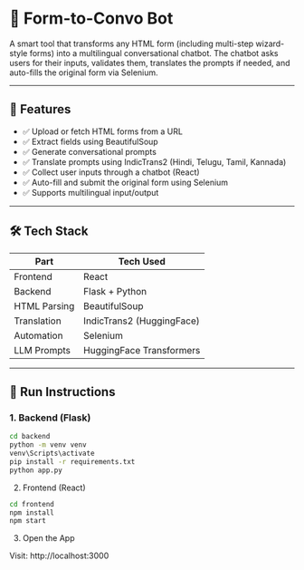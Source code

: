 # 🧠 Form-to-Convo Bot

A smart tool that transforms any HTML form (including multi-step wizard-style forms) into a multilingual conversational chatbot. The chatbot asks users for their inputs, validates them, translates the prompts if needed, and auto-fills the original form via Selenium.

---

## 📌 Features

- ✅ Upload or fetch HTML forms from a URL
- ✅ Extract fields using BeautifulSoup
- ✅ Generate conversational prompts
- ✅ Translate prompts using IndicTrans2 (Hindi, Telugu, Tamil, Kannada)
- ✅ Collect user inputs through a chatbot (React)
- ✅ Auto-fill and submit the original form using Selenium
- ✅ Supports multilingual input/output

---

## 🛠 Tech Stack

| Part         | Tech Used                     |
|--------------|-------------------------------|
| Frontend     | React                         |
| Backend      | Flask + Python                |
| HTML Parsing | BeautifulSoup                 |
| Translation  | IndicTrans2 (HuggingFace)     |
| Automation   | Selenium                      |
| LLM Prompts  | HuggingFace Transformers      |

---

## 🚀 Run Instructions

### 1. Backend (Flask)
```bash
cd backend
python -m venv venv
venv\Scripts\activate
pip install -r requirements.txt
python app.py
```

2. Frontend (React)
```bash
cd frontend
npm install
npm start
```

3. Open the App
   
  Visit: http://localhost:3000
